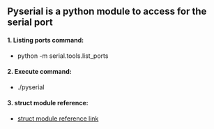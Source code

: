 ## Pyserial is a python module to access for the serial port
#### 1. Listing ports command:
* python -m serial.tools.list_ports
#### 2. Execute command:
* ./pyserial
#### 3. struct module reference:
* [struct module reference link](https://docs.python.org/2/library/struct.html)

